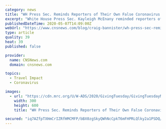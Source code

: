 ```yaml
---
category: news
title: "WH Press Sec. Reminds Reporters of Their Own False Coronavirus Claims, Asks if They Want to ‘Take Back’"
excerpt: "White House Press Sec. Kayleigh McEnany reminded reporters of some of their own false coronavirus claims – and asked them if they’d be willing to take them back."
publishedDateTime: 2020-05-07T14:09:00Z
webUrl: "https://www.cnsnews.com/blog/craig-bannister/wh-press-sec-reminds-reporters-their-own-false-coronavirus-claims-asks-if-they"
type: article
quality: 39
heat: 39
published: false

provider:
  name: CNSNews.com
  domain: cnsnews.com

topics:
  - Travel Impact
  - Coronavirus

images:
  - url: "https://cdn.mrc.org/U/W-ADS/2020/GivingTuesday/GivingTuesdayNow_300x600.png"
    width: 300
    height: 600
    title: "WH Press Sec. Reminds Reporters of Their Own False Coronavirus Claims, Asks if They Want to ‘Take Back’"

secured: "iq7AZfpTXHmCrIZRfHMCMFP/bBX0zgSkyQWhNcCpkT6mFHPRLQlky2a1PSDQ/Y6dGk7zqvWOdBMQQpXCRT4jv3jJoz/pxdH2cBoK5Qkq4n3wCdUrCwg4vg1aq/gpUwtPsy/4Ap7u1yC/MkmBrjwKENbn/mWnw2TrCRsGx/Gm3rLSwIoCSRHev7r6bqQMZqQZC2QzHW73r6xQr8ILzGmPapGm9gklPJERAL1YhEbBXSIJ5913wb9m7lxpn8CriFoe5GlkCJIDZAWAg7h3iBJfaKbl5qxFJSzcSzpLL6/6A4oUL67bjXvFLNhqVenLWsH/;/D5JoBc1481cc7qA7lJRdA=="
---
```


